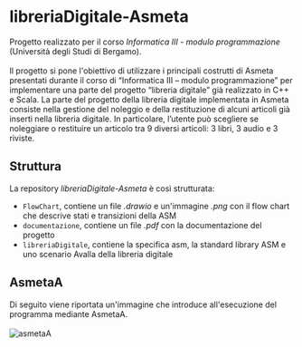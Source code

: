 # libreriaDigitale-Asmeta
Progetto realizzato per il corso *Informatica III - modulo programmazione* (Università degli Studi di Bergamo).<br/><br/>Il progetto si pone l'obiettivo di utilizzare i principali costrutti di Asmeta presentati durante il corso di “Informatica III – modulo programmazione” per implementare una parte del progetto “libreria digitale” già realizzato in C++ e Scala. La parte del progetto della libreria digitale implementata in Asmeta consiste nella gestione del noleggio e della restituzione di alcuni articoli già inserti nella libreria digitale. In particolare, l’utente può scegliere se noleggiare o restituire un articolo tra 9 diversi articoli: 3 libri, 3 audio e 3 riviste.

## Struttura
La repository *libreriaDigitale-Asmeta* è così strutturata:
- `FlowChart`, contiene un file *.drawio* e un'immagine *.png* con il flow chart che descrive stati e transizioni della ASM
- `documentazione`, contiene un file *.pdf* con la documentazione del progetto
- `libreriaDigitale`, contiene la specifica asm, la standard library ASM e uno scenario Avalla della libreria digitale

## AsmetaA
Di seguito viene riportata un'immagine che introduce all'esecuzione del programma mediante AsmetaA.<br/><br/>
![asmetaA](https://user-images.githubusercontent.com/36960844/135135040-66af9883-12fd-4c8d-8f5d-a3f62a3ce6d4.png)
